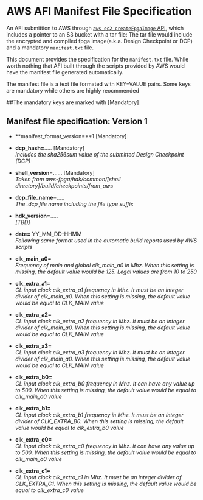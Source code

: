 # AWS AFI Manifest File Specification

An AFI submittion to AWS through  [`aws ec2 createFpgaImage` API](./TBD), which includes a pointer to an S3 bucket with a tar file: The tar file would include the encrypted and compiled fpga image(a.k.a. Design Checkpoint or DCP) and a mandatory `manifest.txt` file.

This document provides the specification for the `manifest.txt` file.  While worth nothing that AFI built through the scripts provided by AWS would have the manifest file generated automatically.


The manifest file is a text file formated with KEY=VALUE pairs. Some keys are mandatory while others are highly reocmmended

##The mandatory keys are marked with [Mandatory]

## Manifest file specification: Version 1

* **manifest_format_version=**1 [Mandatory]  
      
* **dcp_hash=**.....   [Mandatory]    
      *Includes the sha256sum value of the submitted Design Checkpoint (DCP)*

* **shell_version**=......   [Mandatory]  
      *Taken from aws-fpga/hdk/common/[shell directory]/build/checkpoints/from_aws*

* **dcp_file_name=**.....     
      *The .dcp file name including the file type suffix*

* **hdk_version=**.....     
      *[TBD]* 

* **date=** YY_MM_DD-HHMM     
      *Following same format used in the automatic build reports used by AWS scripts*
      
* **clk_main_a0=**      
      *Frequency of main and global clk_main_a0 in Mhz. When this setting is missing, the default value would be 125.   Legal values are from 10 to 250*
      
* **clk_extra_a1=**      
      *CL input clock clk_extra_a1 frequency in Mhz. It must be an integer divider of clk_main_a0. When this setting is missing, the default value would be equal to CLK_MAIN value*
      
* **clk_extra_a2=**      
      *CL input clock clk_extra_a2 frequency in Mhz. It must be an integer divider of clk_main_a0. When this setting is missing, the default value would be equal to CLK_MAIN value*
      
* **clk_extra_a3=**      
      *CL input clock clk_extra_a3 frequency in Mhz. It must be an integer divider of clk_main_a0. When this setting is missing, the default value would be equal to CLK_MAIN value*
      
* **clk_extra_b0=**      
      *CL input clock clk_extra_b0 frequency in Mhz. It can have any value up to 500. When this setting is missing, the default value would be equal to clk_main_a0 value*
      
* **clk_extra_b1=**      
      *CL input clock clk_extra_b1 frequency in Mhz. It must be an integer divider of CLK_EXTRA_B0. When this setting is missing, the default value would be equal to clk_extra_b0 value*
      
* **clk_extra_c0=**      
      *CL input clock clk_extra_c0 frequency in Mhz. It can have any value up to 500. When this setting is missing, the default value would be equal to clk_main_a0 value*
      
* **clk_extra_c1=**      
      *CL input clock clk_extra_c1 in Mhz. It must be an integer divider of CLK_EXTRA_C1. When this setting is missing, the default value would be equal to clk_extra_c0 value*

      
      
      
 

